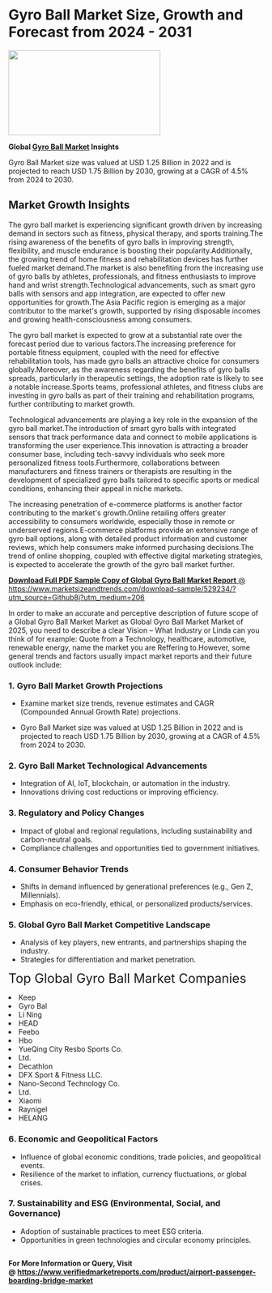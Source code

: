 <H1>Gyro Ball Market Size, Growth and Forecast from 2024 - 2031</H1><img class="aligncenter size-medium wp-image-584254" src="https://thirdeyenews.in/wp-content/uploads/2024/09/Global-Market-Research-300x168.jpeg" alt="" width="300" height="168" /><p><strong>Global&nbsp;<a href="https://www.marketsizeandtrends.com/download-sample/529234/?utm_source=Github8j?utm_medium=206">Gyro Ball Market</a> Insights</strong></p><p>Gyro Ball Market size was valued at USD 1.25 Billion in 2022 and is projected to reach USD 1.75 Billion by 2030, growing at a CAGR of 4.5% from 2024 to 2030.</p><p><h2>Market Growth Insights</h2> <p>The gyro ball market is experiencing significant growth driven by increasing demand in sectors such as fitness, physical therapy, and sports training.The rising awareness of the benefits of gyro balls in improving strength, flexibility, and muscle endurance is boosting their popularity.Additionally, the growing trend of home fitness and rehabilitation devices has further fueled market demand.The market is also benefiting from the increasing use of gyro balls by athletes, professionals, and fitness enthusiasts to improve hand and wrist strength.Technological advancements, such as smart gyro balls with sensors and app integration, are expected to offer new opportunities for growth.The Asia Pacific region is emerging as a major contributor to the market's growth, supported by rising disposable incomes and growing health-consciousness among consumers.</p> <p><a href="#"></a></p> <p>The gyro ball market is expected to grow at a substantial rate over the forecast period due to various factors.The increasing preference for portable fitness equipment, coupled with the need for effective rehabilitation tools, has made gyro balls an attractive choice for consumers globally.Moreover, as the awareness regarding the benefits of gyro balls spreads, particularly in therapeutic settings, the adoption rate is likely to see a notable increase.Sports teams, professional athletes, and fitness clubs are investing in gyro balls as part of their training and rehabilitation programs, further contributing to market growth.</p> <p>Technological advancements are playing a key role in the expansion of the gyro ball market.The introduction of smart gyro balls with integrated sensors that track performance data and connect to mobile applications is transforming the user experience.This innovation is attracting a broader consumer base, including tech-savvy individuals who seek more personalized fitness tools.Furthermore, collaborations between manufacturers and fitness trainers or therapists are resulting in the development of specialized gyro balls tailored to specific sports or medical conditions, enhancing their appeal in niche markets.</p> <p>The increasing penetration of e-commerce platforms is another factor contributing to the market's growth.Online retailing offers greater accessibility to consumers worldwide, especially those in remote or underserved regions.E-commerce platforms provide an extensive range of gyro ball options, along with detailed product information and customer reviews, which help consumers make informed purchasing decisions.The trend of online shopping, coupled with effective digital marketing strategies, is expected to accelerate the growth of the gyro ball market further.</p> <p><a href="#"></p><p><span class=""><strong>Download Full PDF Sample Copy of Global Gyro Ball Market Report</strong> @ <a href="https://www.marketsizeandtrends.com/download-sample/529234/?utm_source=Github8j?utm_medium=206" target="_blank">https://www.marketsizeandtrends.com/download-sample/529234/?utm_source=Github8j?utm_medium=206</a></span></p><p>In order to make an accurate and perceptive description of future scope of a Global&nbsp;Gyro Ball Market Market as Global&nbsp;Gyro Ball Market Market of 2025, you need to describe a clear Vision &ndash; What Industry or Linda can you think of for example: Quote from a Technology, healthcare, automotive, renewable energy, name the market you are Reffering to.However, some general trends and factors usually impact market reports and their future outlook include:</p><h3>1.&nbsp;<strong>Gyro Ball Market Growth Projections</strong></h3><ul><li>Examine market size trends, revenue estimates and CAGR (Compounded Annual Growth Rate) projections.</li><li><p>Gyro Ball Market size was valued at USD 1.25 Billion in 2022 and is projected to reach USD 1.75 Billion by 2030, growing at a CAGR of 4.5% from 2024 to 2030.</p></li></ul><h3>2.&nbsp;<strong>Gyro Ball Market Technological Advancements</strong></h3><ul><li>Integration of AI, IoT, blockchain, or automation in the industry.</li><li>Innovations driving cost reductions or improving efficiency.</li></ul><h3>3.&nbsp;<strong>Regulatory and Policy Changes</strong></h3><ul><li>Impact of global and regional regulations, including sustainability and carbon-neutral goals.</li><li>Compliance challenges and opportunities tied to government initiatives.</li></ul><h3>4.&nbsp;<strong>Consumer Behavior Trends</strong></h3><ul><li>Shifts in demand influenced by generational preferences (e.g., Gen Z, Millennials).</li><li>Emphasis on eco-friendly, ethical, or personalized products/services.</li></ul><h3>5.&nbsp;<strong>Global Gyro Ball Market Competitive Landscape</strong></h3><ul><li>Analysis of key players, new entrants, and partnerships shaping the industry.</li><li>Strategies for differentiation and market penetration.</li></ul><p data-pm-slice="1 1 []"><span style="color: inherit; font-family: inherit; font-size: 25px;">Top Global Gyro Ball Market Companies</span></p><div class="" data-test-id=""><p><li>Keep</li><li> Gyro Bal</li><li> Li Ning</li><li> HEAD</li><li> Feebo</li><li> Hbo</li><li> YueQing City Resbo Sports Co.</li><li> Ltd.</li><li> Decathlon</li><li> DFX Sport & Fitness LLC.</li><li> Nano-Second Technology Co.</li><li> Ltd.</li><li> Xiaomi</li><li> Raynigel</li><li> HELANG</li></p></div><h3>6.&nbsp;<strong>Economic and Geopolitical Factors</strong></h3><ul><li>Influence of global economic conditions, trade policies, and geopolitical events.</li><li>Resilience of the market to inflation, currency fluctuations, or global crises.</li></ul><h3>7.&nbsp;<strong>Sustainability and ESG (Environmental, Social, and Governance)</strong></h3><ul><li>Adoption of sustainable practices to meet ESG criteria.</li><li>Opportunities in green technologies and circular economy principles.</li></ul><h2><strong style="font-size: 14px;">For More Information or Query, Visit @&nbsp;</strong><a style="background-color: #ffffff; font-size: 14px;" href="https://www.marketsizeandtrends.com/report/gyro-ball-market/" target="_blank">https://www.verifiedmarketreports.com/product/airport-passenger-boarding-bridge-market</a></h2>